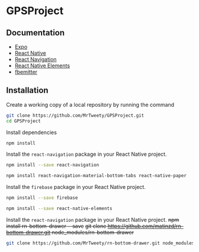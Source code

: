 # GPSProject

## Documentation
- [Expo](https://docs.expo.io/versions/v32.0.0/introduction/installation/)
- [React Native](https://facebook.github.io/react-native/docs/getting-started)
- [React Navigation](https://reactnavigation.org/docs/en/getting-started.html)
- [React Native Elements](https://react-native-training.github.io/react-native-elements/docs/getting_started.html)
- [fbemitter](https://github.com/facebook/emitter)

## Installation
Create a working copy of a local repository by running the command
```sh
git clone https://github.com/MrTweety/GPSProject.git
cd GPSProject
```
Install dependencies
```sh
npm install 
```
Install the `react-navigation` package in your React Native project.
```sh
npm install --save react-navigation

npm install react-navigation-material-bottom-tabs react-native-paper
```
Install the `firebase` package in your React Native project.
```sh
npm install --save firebase

npm install --save react-native-elements
```
Install the `react-navigation` package in your React Native project. 
~~npm install rn-bottom-drawer --save~~ 
~~git clone https://github.com/matinzd/rn-bottom-drawer.git node_modules/rn-bottom-drawer~~
```sh
git clone https://github.com/MrTweety/rn-bottom-drawer.git node_modules/rn-bottom-drawer
```
